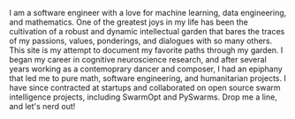 I am a software engineer with a love for machine learning, data engineering, 
and mathematics. One of the greatest joys in my life has been the cultivation of a 
robust and dynamic intellectual garden that bares the traces of my passions, 
values, ponderings, and dialogues with so many others. This site is my attempt 
to document my favorite paths through my garden. 
I began my career in cognitive neuroscience research, and after several years 
working as a contemoprary dancer and composer, I had an epiphany that led me to 
pure math, software engineering, and humanitarian projects. I have since 
contracted at startups and collaborated on open source 
swarm intelligence projects, including SwarmOpt and PySwarms. 
Drop me a line, and let's nerd out!
